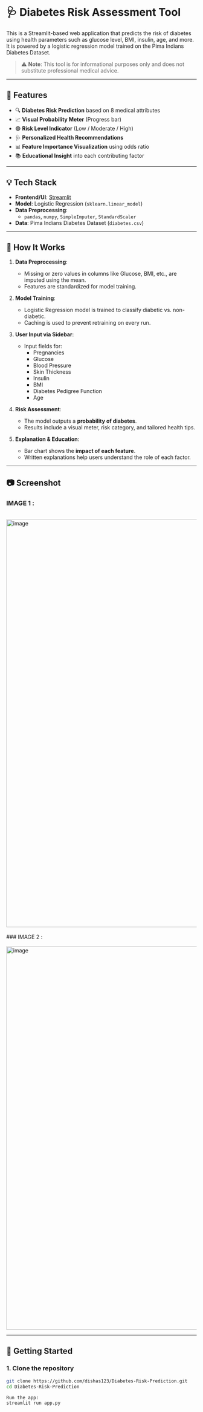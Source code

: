 # 🩺 Diabetes Risk Assessment Tool

This is a Streamlit-based web application that predicts the risk of diabetes using health parameters such as glucose level, BMI, insulin, age, and more. It is powered by a logistic regression model trained on the Pima Indians Diabetes Dataset.

> ⚠️ **Note**: This tool is for informational purposes only and does not substitute professional medical advice.

---

## 🚀 Features

- 🔍 **Diabetes Risk Prediction** based on 8 medical attributes
- 📈 **Visual Probability Meter** (Progress bar)
- 🟢 **Risk Level Indicator** (Low / Moderate / High)
- 🩺 **Personalized Health Recommendations**
- 📊 **Feature Importance Visualization** using odds ratio
- 📚 **Educational Insight** into each contributing factor

---

## 💡 Tech Stack

- **Frontend/UI**: [Streamlit](https://streamlit.io/)
- **Model**: Logistic Regression (`sklearn.linear_model`)
- **Data Preprocessing**:
  - `pandas`, `numpy`, `SimpleImputer`, `StandardScaler`
- **Data**: Pima Indians Diabetes Dataset (`diabetes.csv`)

---

## 🧠 How It Works

1. **Data Preprocessing**:
   - Missing or zero values in columns like Glucose, BMI, etc., are imputed using the mean.
   - Features are standardized for model training.

2. **Model Training**:
   - Logistic Regression model is trained to classify diabetic vs. non-diabetic.
   - Caching is used to prevent retraining on every run.

3. **User Input via Sidebar**:
   - Input fields for:
     - Pregnancies
     - Glucose
     - Blood Pressure
     - Skin Thickness
     - Insulin
     - BMI
     - Diabetes Pedigree Function
     - Age

4. **Risk Assessment**:
   - The model outputs a **probability of diabetes**.
   - Results include a visual meter, risk category, and tailored health tips.

5. **Explanation & Education**:
   - Bar chart shows the **impact of each feature**.
   - Written explanations help users understand the role of each factor.

---

## 📷 Screenshot

### IMAGE 1 : <br>
<br>
<img width="1919" height="1079" alt="image" src="https://github.com/user-attachments/assets/29bf4a96-2cfe-4302-81a4-7dbb9b2c929f" />
<br>
<br>
### IMAGE 2 : <br>
<br>
<img width="839" height="1014" alt="image" src="https://github.com/user-attachments/assets/57df34ce-1830-419b-9e6f-a94585583527" />
<br>



---

## 🏁 Getting Started

### 1. Clone the repository
```bash
git clone https://github.com/dishas123/Diabetes-Risk-Prediction.git
cd Diabetes-Risk-Prediction

Run the app:
streamlit run app.py
